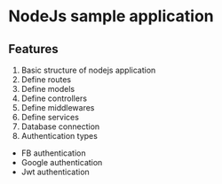# NodeJs sample application

## Features

1. Basic structure of nodejs application
  1. Define routes 
  2. Define models
  3. Define controllers
  3. Define middlewares
  3. Define services
2. Database connection
3. Authentication types
  * FB authentication
  * Google authentication
  * Jwt authentication